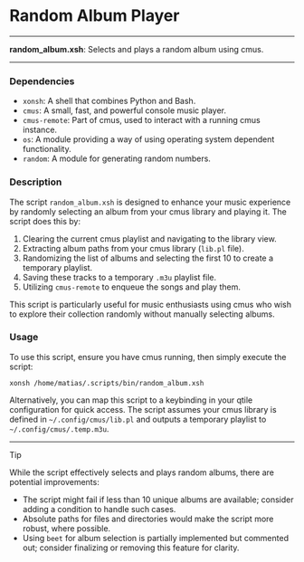 # Random Album Player

---

**random_album.xsh**: Selects and plays a random album using cmus.

---

### Dependencies

- `xonsh`: A shell that combines Python and Bash.
- `cmus`: A small, fast, and powerful console music player.
- `cmus-remote`: Part of cmus, used to interact with a running cmus instance.
- `os`: A module providing a way of using operating system dependent functionality.
- `random`: A module for generating random numbers.

### Description

The script `random_album.xsh` is designed to enhance your music experience by randomly selecting an album from your cmus library and playing it. The script does this by:

1. Clearing the current cmus playlist and navigating to the library view.
2. Extracting album paths from your cmus library (`lib.pl` file).
3. Randomizing the list of albums and selecting the first 10 to create a temporary playlist.
4. Saving these tracks to a temporary `.m3u` playlist file.
5. Utilizing `cmus-remote` to enqueue the songs and play them.

This script is particularly useful for music enthusiasts using cmus who wish to explore their collection randomly without manually selecting albums.

### Usage

To use this script, ensure you have cmus running, then simply execute the script:

```shell
xonsh /home/matias/.scripts/bin/random_album.xsh
```

Alternatively, you can map this script to a keybinding in your qtile configuration for quick access. The script assumes your cmus library is defined in `~/.config/cmus/lib.pl` and outputs a temporary playlist to `~/.config/cmus/.temp.m3u`.

---

> [!TIP]
> While the script effectively selects and plays random albums, there are potential improvements:
> - The script might fail if less than 10 unique albums are available; consider adding a condition to handle such cases.
> - Absolute paths for files and directories would make the script more robust, where possible.
> - Using `beet` for album selection is partially implemented but commented out; consider finalizing or removing this feature for clarity.